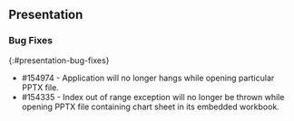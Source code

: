 ## Presentation

### Bug Fixes
{:#presentation-bug-fixes}
* \#154974 - Application will no longer hangs while opening particular PPTX file.
* \#154335 - Index out of range exception will no longer be thrown while opening PPTX file containing chart sheet in its embedded workbook.